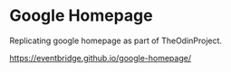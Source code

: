 # Google Homepage
Replicating google homepage as part of TheOdinProject.

https://eventbridge.github.io/google-homepage/
